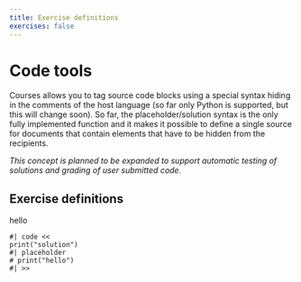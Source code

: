 ```yaml
---
title: Exercise definitions
exercises: false
---
```


# Code tools
Courses allows you to tag source code blocks using a special syntax hiding in the comments of the host language (so far only Python is supported, but this will change soon). So far, the placeholder/solution syntax is the only fully implemented function and it makes it possible to define a single source for documents that contain elements that have to be hidden from the recipients. 

*This concept is planned to be expanded to support automatic testing of solutions and grading of user submitted code.*


## Exercise definitions

hello
```
#| code <<
print("solution")
#| placeholder
# print("hello")
#| >>
```